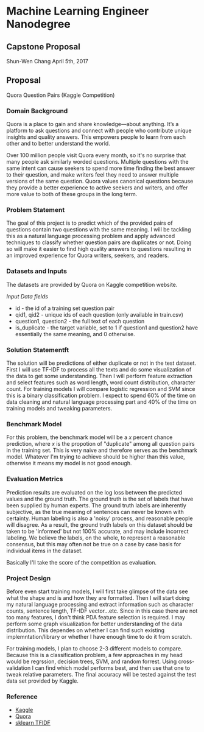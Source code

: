# Machine Learning Engineer Nanodegree
## Capstone Proposal
Shun-Wen Chang
April 5th, 2017


## Proposal
Quora Question Pairs (Kaggle Competition)

### Domain Background

Quora is a place to gain and share knowledge—about anything. It’s a platform to ask questions and connect with people who contribute unique insights and quality answers. This empowers people to learn from each other and to better understand the world.

Over 100 million people visit Quora every month, so it's no surprise that many people ask similarly worded questions. Multiple questions with the same intent can cause seekers to spend more time finding the best answer to their question, and make writers feel they need to answer multiple versions of the same question. Quora values canonical questions because they provide a better experience to active seekers and writers, and offer more value to both of these groups in the long term.

### Problem Statement

The goal of this project is to predict which of the provided pairs of questions contain two questions with the same meaning. I will be tackling this as a natural language processing problem and apply advanced techniques to classify whether question pairs are duplicates or not. Doing so will make it easier to find high quality answers to questions resulting in an improved experience for Quora writers, seekers, and readers.

### Datasets and Inputs

The datasets are provided by Quora on Kaggle competition website.

_Input Data fields_

- id - the id of a training set question pair
- qid1, qid2 - unique ids of each question (only available in train.csv)
- question1, question2 - the full text of each question
- is_duplicate - the target variable, set to 1 if question1 and question2 have essentially the same meaning, and 0 otherwise.

### Solution Statementft

The solution will be predictions of either duplicate or not in the test dataset. First I will use TF-IDF to process all the texts and do some visualization of the data to get some understanding. Then I will perform feature extraction and select features such as word length, word count distribution, character count. For training models I will compare logistic regression and SVM since this is a binary classification problem. I expect to spend 60% of the time on data cleaning and natural language processing part and 40% of the time on training models and tweaking parameters. 

### Benchmark Model

For this problem, the benchmark model will be a _x_ percent chance prediction, where _x_ is the propotion of "duplicate" among all question pairs in the training set. This is very naive and therefore serves as the benchmark model. Whatever I'm trying to achieve should be higher than this value, otherwise it means my model is not good enough.

### Evaluation Metrics

Prediction results are evaluated on the log loss between the predicted values and the ground truth. The ground truth is the set of labels that have been supplied by human experts. The ground truth labels are inherently subjective, as the true meaning of sentences can never be known with certainty. Human labeling is also a 'noisy' process, and reasonable people will disagree. As a result, the ground truth labels on this dataset should be taken to be 'informed' but not 100% accurate, and may include incorrect labeling. We believe the labels, on the whole, to represent a reasonable consensus, but this may often not be true on a case by case basis for individual items in the dataset. 

Basically I'll take the score of the competition as evaluation.

### Project Design

Before even start training models, I will first take glimpse of the data see what the shape and is and how they are formatted. Then I will start doing my natural language processing and extract information such as character counts, sentence length, TF-IDF vector...etc. Since in this case there are not too many features, I don't think PDA feature selection is required. I may perform some graph visualization for better understanding of the data distribution. This dependes on whether I can find such existing implemntation/library or whether I have enough time to do it from scratch. 

For training models, I plan to choose 2-3 different models to compare. Because this is a classification problem, a few approaches in my head would be regrssion, decision trees, SVM, and random forrest. Using cross-validation I can find which model performs best, and then use that one to tweak relative parameters. The final accuracy will be tested against the test data set provided by Kaggle.

### Reference

- [Kaggle](https://www.kaggle.com/c/quora-question-pairs)
- [Quora](https://www.quora.com)
- [sklearn TFIDF](http://scikit-learn.org/stable/modules/generated/sklearn.feature_extraction.text.TfidfVectorizer.html)
